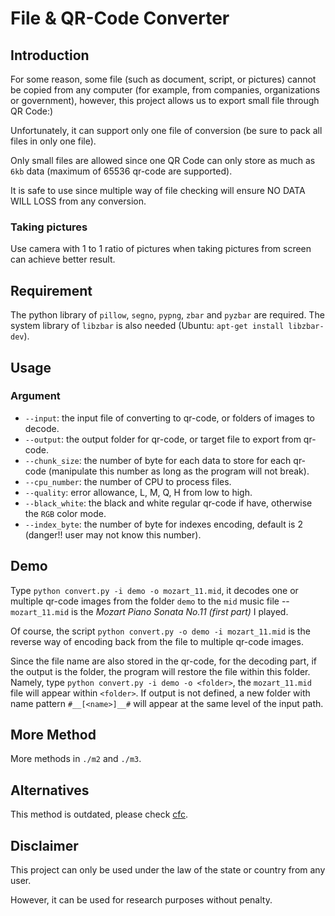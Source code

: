 # File & QR-Code Converter

## Introduction

For some reason, some file (such as document, script, or pictures) cannot be copied from any computer (for example, from companies, organizations or government), however, this project allows us to export small file through QR Code:)

Unfortunately, it can support only one file of conversion (be sure to pack all files in only one file). 

Only small files are allowed since one QR Code can only store as much as `6kb` data (maximum of 65536 qr-code are supported).

It is safe to use since multiple way of file checking will ensure NO DATA WILL LOSS from any conversion.

### Taking pictures

Use camera with 1 to 1 ratio of pictures when taking pictures from screen can achieve better result.

## Requirement

The python library of `pillow`, `segno`, `pypng`, `zbar` and `pyzbar` are required.
The system library of `libzbar` is also needed (Ubuntu: `apt-get install libzbar-dev`).

## Usage

### Argument

* `--input`: the input file of converting to qr-code, or folders of images to decode.
* `--output`: the output folder for qr-code, or target file to export from qr-code.
* `--chunk_size`: the number of byte for each data to store for each qr-code (manipulate this number as long as the program will not break).
* `--cpu_number`: the number of CPU to process files.
* `--quality`: error allowance, L, M, Q, H from low to high.
* `--black_white`: the black and white regular qr-code if have, otherwise the `RGB` color mode.
* `--index_byte`: the number of byte for indexes encoding, default is 2 (danger!! user may not know this number).

## Demo

Type `python convert.py -i demo -o mozart_11.mid`, it decodes one or multiple qr-code images from the folder `demo` to the `mid` music file -- `mozart_11.mid` is the *Mozart Piano Sonata No.11 (first part)* I played.

Of course, the script `python convert.py -o demo -i mozart_11.mid` is the reverse way of encoding back from the file to multiple qr-code images.

Since the file name are also stored in the qr-code, for the decoding part, if the output is the folder, the program will restore the file within this folder. Namely, type `python convert.py -i demo -o <folder>`, the `mozart_11.mid` file will appear within `<folder>`. If output is not defined, a new folder with name pattern `#__[<name>]__#` will appear at the same level of the input path.

## More Method

More methods in `./m2` and `./m3`.

## Alternatives

This method is outdated, please check [cfc](https://github.com/sz3/cfc).

## Disclaimer

This project can only be used under the law of the state or country from any user.

However, it can be used for research purposes without penalty.
